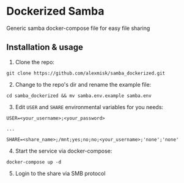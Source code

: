 # Dockerized Samba
Generic samba docker-compose file for easy file sharing

## Installation & usage
1. Clone the repo:
```
git clone https://github.com/alexmisk/samba_dockerized.git
```

2. Change to the repo's dir and rename the example file:  
```
cd samba_dockerized && mv samba.env.example samba.env
```

3. Edit `USER` and `SHARE` environmental variables for you needs:
```
USER=<your_username>;<your_password>

...

SHARE=<share_name>;/mnt;yes;no;no;<your_username>;'none';'none'
```

4. Start the service via docker-compose:
```
docker-compose up -d
```

5. Login to the share via SMB protocol
